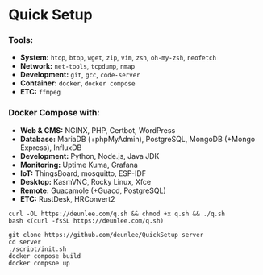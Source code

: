 # Quick Setup


### Tools:
- **System:** `htop`, `btop`, `wget`, `zip`, `vim`, `zsh`, `oh-my-zsh`, `neofetch`
- **Network:** `net-tools`, `tcpdump`, `nmap`
- **Development:** `git`, `gcc`, `code-server`
- **Container:** `docker`, `docker compose`
- **ETC:** `ffmpeg`

### Docker Compose with:
- **Web & CMS:** NGINX, PHP, Certbot, WordPress
- **Database:** MariaDB (+phpMyAdmin), PostgreSQL, MongoDB (+Mongo Express), InfluxDB
- **Development:** Python, Node.js, Java JDK
- **Monitoring:** Uptime Kuma, Grafana
- **IoT:** ThingsBoard, mosquitto, ESP-IDF
- **Desktop:** KasmVNC, Rocky Linux, Xfce
- **Remote:** Guacamole (+Guacd, PostgreSQL)
- **ETC:** RustDesk, HRConvert2

```
curl -OL https://deunlee.com/q.sh && chmod +x q.sh && ./q.sh
bash <(curl -fsSL https://deunlee.com/q.sh)
```

```
git clone https://github.com/deunlee/QuickSetup server
cd server
./script/init.sh
docker compose build
docker compsoe up
```

<!--
git config --local user.name "TEST"
git config --local user.email "test@test.com"
-->




